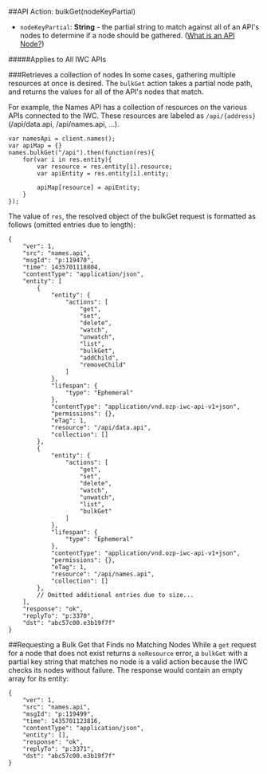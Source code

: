 ##API Action: bulkGet(nodeKeyPartial)
* `nodeKeyPartial`: **String** - the partial string to match against all of an API's nodes to determine if a node 
should be gathered. ([What is an API Node?](../../resources.md))
 
#####Applies to All IWC APIs
    
###Retrieves a collection of nodes
In some cases, gathering multiple resources at once is desired. The `bulkGet` action takes a partial node path, and 
returns the values for all of the API's nodes that match.

For example, the Names API has a collection of resources on the various APIs connected to the IWC. These resources are
labeled as `/api/{address}` (/api/data.api, /api/names.api, ...).

```
var namesApi = client.names();
var apiMap = {}
names.bulkGet("/api").then(function(res){
    for(var i in res.entity){
        var resource = res.entity[i].resource;
        var apiEntity = res.entity[i].entity;
        
        apiMap[resource] = apiEntity;
    }
});
```

The value of `res`, the resolved object of the bulkGet request is formatted as follows (omitted entries due to length):
```
{
    "ver": 1,
    "src": "names.api",
    "msgId": "p:119470",
    "time": 1435701118804,
    "contentType": "application/json",
    "entity": [
        {
            "entity": {
                "actions": [
                    "get",
                    "set",
                    "delete",
                    "watch",
                    "unwatch",
                    "list",
                    "bulkGet",
                    "addChild",
                    "removeChild"
                ]
            },
            "lifespan": {
                "type": "Ephemeral"
            },
            "contentType": "application/vnd.ozp-iwc-api-v1+json",
            "permissions": {},
            "eTag": 1,
            "resource": "/api/data.api",
            "collection": []
        },
        {
            "entity": {
                "actions": [
                    "get",
                    "set",
                    "delete",
                    "watch",
                    "unwatch",
                    "list",
                    "bulkGet"
                ]
            },
            "lifespan": {
                "type": "Ephemeral"
            },
            "contentType": "application/vnd.ozp-iwc-api-v1+json",
            "permissions": {},
            "eTag": 1,
            "resource": "/api/names.api",
            "collection": []
        },
        // Omitted additional entries due to size...
    ],
    "response": "ok",
    "replyTo": "p:3370",
    "dst": "abc57c00.e3b19f7f"
}
```


##Requesting a Bulk Get that Finds no Matching Nodes
While a `get` request for a node that does not exist returns a `noResource` error, a `bulkGet` with a partial key string
that matches no node is a valid action because the IWC checks its nodes without failure. The response would contain an
empty array for its entity:
```
{
    "ver": 1,
    "src": "names.api",
    "msgId": "p:119499",
    "time": 1435701123816,
    "contentType": "application/json",
    "entity": [],
    "response": "ok",
    "replyTo": "p:3371",
    "dst": "abc57c00.e3b19f7f"
}
```
